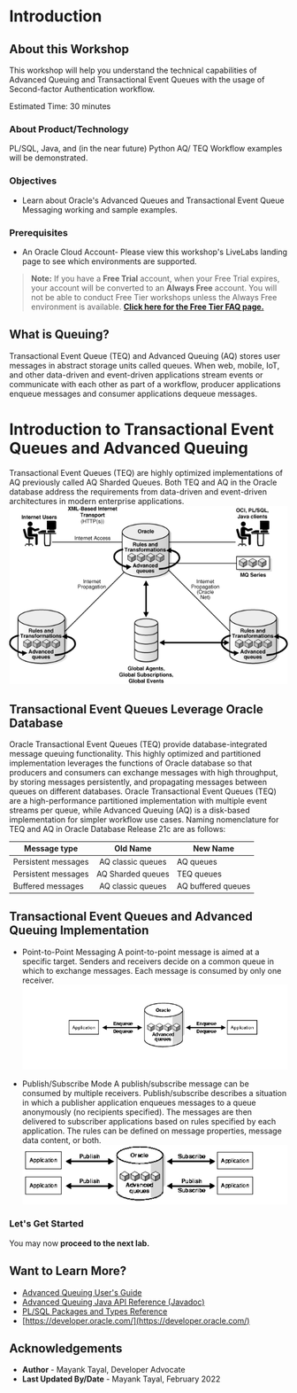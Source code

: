 # Introduction

## About this Workshop

This workshop will help you understand the technical capabilities of Advanced Queuing and Transactional Event Queues with the usage of Second-factor Authentication workflow. 

Estimated Time: 30 minutes

### About Product/Technology

PL/SQL, Java, and (in the near future) Python AQ/ TEQ Workflow examples will be demonstrated.

### Objectives

- Learn about Oracle's Advanced Queues and Transactional Event Queue Messaging working and sample examples.

### Prerequisites

- An Oracle Cloud Account- Please view this workshop's LiveLabs landing page to see which environments are supported.

>**Note:** If you have a **Free Trial** account, when your Free Trial expires, your account will be converted to an **Always Free** account. You will not be able to conduct Free Tier workshops unless the Always Free environment is available.
**[Click here for the Free Tier FAQ page.](https://www.oracle.com/cloud/free/faq.html)**

## What is Queuing?

Transactional Event Queue (TEQ) and Advanced Queuing (AQ) stores user messages in abstract storage units called queues. When web, mobile, IoT, and other data-driven and event-driven applications stream events or communicate with each other as part of a workflow, producer applications enqueue messages and consumer applications dequeue messages.

# Introduction to Transactional Event Queues and Advanced Queuing

Transactional Event Queues (TEQ) are highly optimized implementations of AQ previously called AQ Sharded Queues. Both TEQ and AQ in the Oracle database address the requirements from data-driven and event-driven architectures in modern enterprise applications.
 ![intro](./images/intro.gif " ")

## Transactional Event Queues Leverage Oracle Database

Oracle Transactional Event Queues (TEQ) provide database-integrated message queuing functionality. This highly optimized and partitioned implementation leverages the functions of Oracle database so that producers and consumers can exchange messages with high throughput, by storing messages persistently, and propagating messages between queues on different databases.
Oracle Transactional Event Queues (TEQ) are a high-performance partitioned implementation with multiple event streams per queue, while Advanced Queuing (AQ) is a disk-based implementation for simpler workflow use cases. Naming nomenclature for TEQ and AQ in Oracle Database Release 21c are as follows:

| Message type        | Old Name          | New Name           |
|---------------------|:-----------------:|--------------------|
| Persistent messages | AQ classic queues | AQ queues          |
| Persistent messages | AQ Sharded queues | TEQ queues         |
| Buffered messages   | AQ classic queues | AQ buffered queues |

## Transactional Event Queues and Advanced Queuing Implementation

- Point-to-Point Messaging
    A point-to-point message is aimed at a specific target. Senders and receivers decide on a common queue in which to exchange messages. Each message is consumed by only one receiver.
    ![pointToPoint](./images/point-to-point.gif " ")

- Publish/Subscribe Mode
    A publish/subscribe message can be consumed by multiple receivers. Publish/subscribe describes a situation in which a publisher application enqueues messages to a queue anonymously (no recipients specified). The messages are then delivered to subscriber applications based on rules specified by each application. The rules can be defined on message properties, message data content, or both.
    ![pubSub](./images/pub-sub.gif " ")

### Let's Get Started

You may now **proceed to the next lab.**

## Want to Learn More?

- [Advanced Queuing User's Guide](https://docs.oracle.com/en/database/oracle/oracle-database/19/adque/)
- [Advanced Queuing Java API Reference (Javadoc)](https://docs.oracle.com/en/database/oracle/oracle-database/19/jajms/)
- [PL/SQL Packages and Types Reference](https://docs.oracle.com/en/database/oracle/oracle-database/19/arpls/)
- [https://developer.oracle.com/](https://developer.oracle.com/)

## Acknowledgements

- **Author** - Mayank Tayal, Developer Advocate
- **Last Updated By/Date** - Mayank Tayal, February 2022
